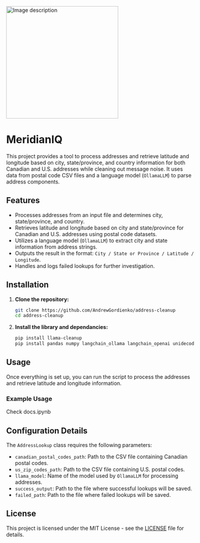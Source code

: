 <img src="https://github.com/user-attachments/assets/33fda36c-8414-4e3a-a040-ac1658ba8928" alt="Image description" width="300"/>
   
# MeridianIQ

This project provides a tool to process addresses and retrieve latitude and longitude based on city, state/province, and country information for both Canadian and U.S. addresses while cleaning out message noise. It uses data from postal code CSV files and a language model (`OllamaLLM`) to parse address components.

## Features

- Processes addresses from an input file and determines city, state/province, and country.
- Retrieves latitude and longitude based on city and state/province for Canadian and U.S. addresses using postal code datasets.
- Utilizes a language model (`OllamaLLM`) to extract city and state information from address strings.
- Outputs the result in the format: `City / State or Province / Latitude / Longitude`.
- Handles and logs failed lookups for further investigation.

## Installation

1. **Clone the repository:**
   ```bash
   git clone https://github.com/AndrewGordienko/address-cleanup
   cd address-cleanup
   ```

2. **Install the library and dependancies:**
   ```bash
   pip install llama-cleanup
   pip install pandas numpy langchain_ollama langchain_openai unidecode pyspellchecker thefuzz unicodedata
   ```

## Usage

Once everything is set up, you can run the script to process the addresses and retrieve latitude and longitude information.

### Example Usage

Check docs.ipynb

## Configuration Details

The `AddressLookup` class requires the following parameters:

- `canadian_postal_codes_path`: Path to the CSV file containing Canadian postal codes.
- `us_zip_codes_path`: Path to the CSV file containing U.S. postal codes.
- `llama_model`: Name of the model used by `OllamaLLM` for processing addresses.
- `success_output`: Path to the file where successful lookups will be saved.
- `failed_path`: Path to the file where failed lookups will be saved.

## License

This project is licensed under the MIT License - see the [LICENSE](LICENSE) file for details.
